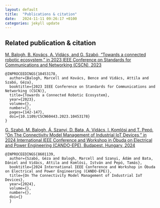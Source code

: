 ```yaml
---
layout: default
title:  "Publications & citation"
date:   2024-11-11 09:26:17 +0100
categories: jekyll update
---
```


## Related publication & citation

[M. Balogh, B. Kovács, A. Vidács, and G. Szabó, “Towards a connected robotic ecosystem,” in 2023 IEEE Conference on Standards for Communications and Networking (CSCN), 2023](https://ieeexplore.ieee.org/document/10453178)

```
@INPROCEEDINGS{10453178,
  author={Balogh, Marcell and Kovács, Bence and Vidács, Attila and Szabó, Géza},
  booktitle={2023 IEEE Conference on Standards for Communications and Networking (CSCN)}, 
  title={Towards a Connected Robotic Ecosystem}, 
  year={2023},
  volume={},
  number={},
  pages={142-147},
  doi={10.1109/CSCN60443.2023.10453178}
}
```

[G. Szabó, M. Balogh, Á. Szanyi, D. Bata, A. Vidács, I. Komlósi and T. Pepó, “On The Connectivity Model Management of Industrial IoT Devices,” in 2024 International IEEE Conference and Workshop in Óbuda on Electrical and Power Engineering (CANDO-EPE), Budapest, Hungary, 2024]()

```
@INPROCEEDINGS{8601139,
  author={Szabó, Géza and Balogh, Marcell and Szanyi, Ádám and Bata, Dániel and Vidács, Attila and Komlósi, István and Pepó, Tamás},
  booktitle={2024 International IEEE Conference and Workshop in Óbuda on Electrical and Power Engineering (CANDO-EPE)}, 
  title={On The Connectivity Model Management of Industrial IoT Devices}, 
  year={2024},
  volume={},
  number={},
  doi={}
  }
```
